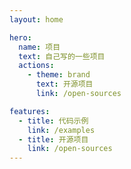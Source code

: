 ```yaml
---
layout: home

hero:
  name: 项目
  text: 自己写的一些项目
  actions:
    - theme: brand
      text: 开源项目
      link: /open-sources

features:
  - title: 代码示例
    link: /examples
  - title: 开源项目
    link: /open-sources
---
```

